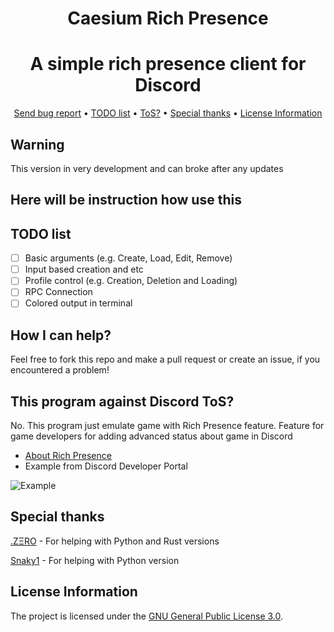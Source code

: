 <div align="center">

# Caesium Rich Presence
</div>
<div align="center">

# A simple rich presence client for Discord
</div>

<div align="center">
    <a href="https://gitlab.com/OctoBanon/Caesium-Rich-Presence/-/issues">Send bug report</a>
    •
    <a href="https://gitlab.com/OctoBanon/Caesium-Rich-Presence#todo-list">TODO list</a>
    •
    <a href="https://gitlab.com/OctoBanon/Caesium-Rich-Presence#this-program-against-discord-tos">ToS?</a>
    •
    <a href="https://gitlab.com/OctoBanon/Caesium-Rich-Presence#special-thanks">Special thanks</a>
    •
    <a href="https://gitlab.com/OctoBanon/Caesium-Rich-Presence#license-information">License Information</a>
</div>

## Warning
This version in very development and can broke after any updates 

## Here will be instruction how use this


## TODO list
- [ ] Basic arguments (e.g. Create, Load, Edit, Remove)
- [ ] Input based creation and etc
- [ ] Profile control (e.g. Creation, Deletion and Loading)
- [ ] RPC Connection
- [ ] Colored output in terminal

## How I can help?
Feel free to fork this repo and make a pull request or create an issue, if you encountered a problem!

## This program against Discord ToS?
No. This program just emulate game with Rich Presence feature. Feature for game developers for adding advanced status about game in Discord

- [About Rich Presence](https://discord.com/rich-presence)
- Example from Discord Developer Portal

![Example](https://discord.com/assets/43bef54c8aee2bc0fd1c717d5f8ae28a.png)

## Special thanks
[.ZΞRO](https://gitlab.com/kostya-zero) - For helping with Python and Rust versions

[Snaky1](https://github.com/Snaky1) - For helping with Python version


## License Information
The project is licensed under the [GNU General Public License 3.0](https://gitlab.com/OctoBanon/Caesium-Rich-Presence/-/blob/main/LICENSE).
